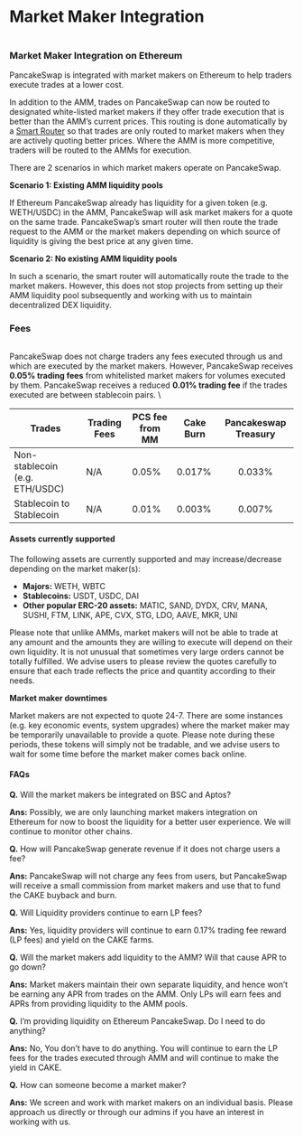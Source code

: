 # Market Maker Integration

<figure><img src="https://lh3.googleusercontent.com/pHBaGjeEHE3pCfmOWyBxvRThu0HiDK9K3jAhAN9dLka4c3zBDij-n0e9yY4LA6YjqYj2m4tBPjfoGoZunt2VCwTcDqtlWU5Km61x2IQ_T66olebgLn-yy1VodKww4Fn2YQuR_fwcJSAbR0MgsHkD0RY" alt=""><figcaption></figcaption></figure>

### Market Maker Integration on Ethereum

PancakeSwap is integrated with market makers on Ethereum to help traders execute trades at a lower cost.

In addition to the AMM, trades on PancakeSwap can now be routed to designated white-listed market makers if they offer trade execution that is better than the AMM’s current prices. This routing is done automatically by a [Smart Router](smart-router/) so that trades are only routed to market makers when they are actively quoting better prices. Where the AMM is more competitive, traders will be routed to the AMMs for execution.

There are 2 scenarios in which market makers operate on PancakeSwap.

**Scenario 1: Existing AMM liquidity pools**

If Ethereum PancakeSwap already has liquidity for a given token (e.g. WETH/USDC) in the AMM, PancakeSwap will ask market makers for a quote on the same trade. PancakeSwap’s smart router will then route the trade request to the AMM or the market makers depending on which source of liquidity is giving the best price at any given time.

**Scenario 2: No existing AMM liquidity pools**

In such a scenario, the smart router will automatically route the trade to the market makers. However, this does not stop projects from setting up their AMM liquidity pool subsequently and working with us to maintain decentralized DEX liquidity.

### Fees

<figure><img src="https://lh6.googleusercontent.com/FKgYOPK6ykAbonNz4naPupdPg4W5XocmUJOEYeH7MsmY-0TrkSepYB2qir4PGlfgY6CKTS0nOq5XIXzm3dO9wGr-9pvXz1NXLSGMg3Ff9IlqIokcHiNDsB9eaoy3l395TL-O71480hetL-iRq1ILhUw" alt=""><figcaption></figcaption></figure>

PancakeSwap does not charge traders any fees executed through us and which are executed by the market makers. However, PancakeSwap receives **0.05% trading fees** from whitelisted market makers for volumes executed by them. PancakeSwap receives a reduced **0.01% trading fee** if the trades executed are between stablecoin pairs. \


| Trades                         | Trading Fees | PCS fee from MM | Cake Burn | Pancakeswap Treasury |
| ------------------------------ | ------------ | --------------- | --------- | :------------------: |
| Non-stablecoin (e.g. ETH/USDC) | N/A          | 0.05%           | 0.017%    |        0.033%        |
| Stablecoin to Stablecoin       | N/A          | 0.01%           | 0.003%    |        0.007%        |

#### Assets currently supported&#x20;

The following assets are currently supported and may increase/decrease depending on the market maker(s):

* **Majors:** WETH, WBTC&#x20;
* **Stablecoins:** USDT, USDC, DAI&#x20;
* **Other popular ERC-20 assets:** MATIC, SAND, DYDX, CRV, MANA, SUSHI, FTM, LINK, APE, CVX, STG, LDO, AAVE, MKR, UNI

Please note that unlike AMMs, market makers will not be able to trade at any amount and the amounts they are willing to execute will depend on their own liquidity. It is not unusual that sometimes very large orders cannot be totally fulfilled. We advise users to please review the quotes carefully to ensure that each trade reflects the price and quantity according to their needs.&#x20;

**Market maker downtimes**&#x20;

Market makers are not expected to quote 24-7. There are some instances (e.g. key economic events, system upgrades) where the market maker may be temporarily unavailable to provide a quote. Please note during these periods, these tokens will simply not be tradable, and we advise users to wait for some time before the market maker comes back online.

#### FAQs&#x20;

**Q.** Will the market makers be integrated on BSC and Aptos?&#x20;

**Ans:** Possibly, we are only launching market makers integration on Ethereum for now to boost the liquidity for a better user experience. We will continue to monitor other chains.

**Q.** How will PancakeSwap generate revenue if it does not charge users a fee?&#x20;

**Ans:** PancakeSwap will not charge any fees from users, but PancakeSwap will receive a small commission from market makers and use that to fund the CAKE buyback and burn.

**Q.** Will Liquidity providers continue to earn LP fees?&#x20;

**Ans:** Yes, liquidity providers will continue to earn 0.17% trading fee reward (LP fees) and yield on the CAKE farms.

**Q.** Will the market makers add liquidity to the AMM? Will that cause APR to go down?&#x20;

**Ans:** Market makers maintain their own separate liquidity, and hence won’t be earning any APR from trades on the AMM. Only LPs will earn fees and APRs from providing liquidity to the AMM pools.

**Q.** I’m providing liquidity on Ethereum PancakeSwap. Do I need to do anything?&#x20;

**Ans:** No, You don’t have to do anything. You will continue to earn the LP fees for the trades executed through AMM and will continue to make the yield in CAKE.

**Q.** How can someone become a market maker?

**Ans:** We screen and work with market makers on an individual basis. Please approach us directly or through our admins if you have an interest in working with us.
